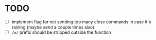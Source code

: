 # TODO
- [ ] implement flag for not sending too many close commands in case it's raining (maybe send a couple times also).
- [ ] `/m/` prefix should be stripped outside the function 